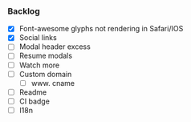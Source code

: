 ### Backlog

- [x] Font-awesome glyphs not rendering in Safari/IOS
- [x] Social links
- [ ] Modal header excess
- [ ] Resume modals
- [ ] Watch more
- [ ] Custom domain
  - [ ] www. cname
- [ ] Readme
- [ ] CI badge
- [ ] I18n